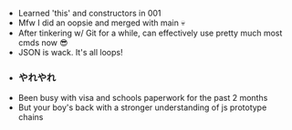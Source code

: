 - Learned 'this' and constructors in 001
- Mfw I did an oopsie and merged with main 💀
- After tinkering w/ Git for a while, can effectively use pretty much most cmds now 😎
- JSON is wack. It's all loops!
- ### やれやれ
- Been busy with visa and schools paperwork for the past 2 months
- But your boy's back with a stronger understanding of js prototype chains